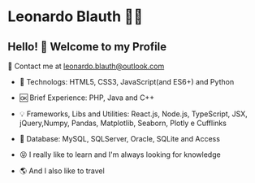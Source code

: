 # Leonardo Blauth :man_technologist:

## Hello! :wave: Welcome to my Profile

:email: Contact me at leonardo.blauth@outlook.com

- :sparkling_heart: Technologs: HTML5, CSS3, JavaScript(and ES6+) and Python

- :ok: Brief Experience: PHP, Java and C++

- :bulb: Frameworks, Libs and Utilities: React.js, Node.js, TypeScript, JSX, jQuery,Numpy, Pandas, Matplotlib, Seaborn, Plotly e
Cufflinks

- :closed_lock_with_key: Database: MySQL, SQLServer, Oracle, SQLite and Access

- :stuck_out_tongue_closed_eyes: I really like to learn and I'm always looking for knowledge

- :earth_americas: And I also like to travel

